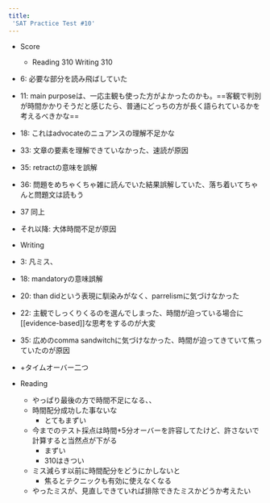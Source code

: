 ```yaml
---
title:
 'SAT Practice Test #10'
---
```


- Score
    - Reading 310 Writing 310

- 6: 必要な部分を読み飛ばしていた
- 11: main purposeは、一応主観も使った方がよかったのかも。==客観で判別が時間かかりそうだと感じたら、普通にどっちの方が長く語られているかを考えるべきかな==
- 18: これはadvocateのニュアンスの理解不足かな
- 33: 文章の要素を理解できていなかった、速読が原因
- 35: retractの意味を誤解
- 36: 問題をめちゃくちゃ雑に読んでいた結果誤解していた、落ち着いてちゃんと問題文は読もう
- 37 同上
- それ以降: 大体時間不足が原因

- Writing
- 3: 凡ミス、
- 18: mandatoryの意味誤解
- 20: than didという表現に馴染みがなく、parrelismに気づけなかった
- 22: 主観でしっくりくるのを選んでしまった、時間が迫っている場合に[[evidence-based]]な思考をするのが大変
- 35: 広めのcomma sandwitchに気づけなかった、時間が迫ってきていて焦っていたのが原因
- +タイムオーバー二つ

- Reading
    - やっぱり最後の方で時間不足になる、、
    - 時間配分成功した事ないな
        - とてもまずい
    - 今までのテスト採点は時間+5分オーバーを許容してたけど、許さないで計算すると当然点が下がる
        - まずい
        - 310はきつい
    - ミス減らす以前に時間配分をどうにかしないと
        - 焦るとテクニックも有効に使えなくなる
    - やったミスが、見直しできていれば排除できたミスかどうか考えたい
